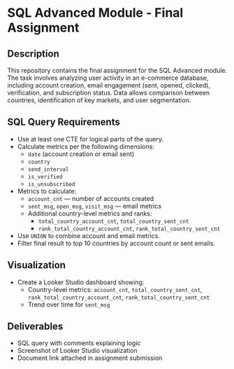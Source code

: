 # SQL Advanced Module - Final Assignment

## Description
This repository contains the final assignment for the SQL Advanced module. The task involves analyzing user activity in an e-commerce database, including account creation, email engagement (sent, opened, clicked), verification, and subscription status. Data allows comparison between countries, identification of key markets, and user segmentation.

## SQL Query Requirements
- Use at least one CTE for logical parts of the query.
- Calculate metrics per the following dimensions:
  - `date` (account creation or email sent)
  - `country`
  - `send_interval`
  - `is_verified`
  - `is_unsubscribed`
- Metrics to calculate:
  - `account_cnt` — number of accounts created
  - `sent_msg`, `open_msg`, `visit_msg` — email metrics
  - Additional country-level metrics and ranks:
    - `total_country_account_cnt`, `total_country_sent_cnt`
    - `rank_total_country_account_cnt`, `rank_total_country_sent_cnt`
- Use `UNION` to combine account and email metrics.
- Filter final result to top 10 countries by account count or sent emails.


## Visualization
- Create a Looker Studio dashboard showing:
  - Country-level metrics: `account_cnt`, `total_country_sent_cnt`, `rank_total_country_account_cnt`, `rank_total_country_sent_cnt`
  - Trend over time for `sent_msg`

## Deliverables
- SQL query with comments explaining logic
- Screenshot of Looker Studio visualization
- Document link attached in assignment submission
